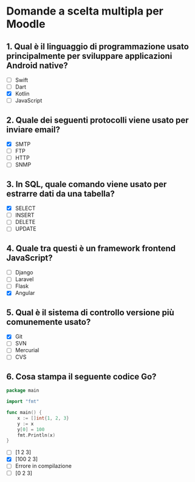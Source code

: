 # Domande a scelta multipla per Moodle

## 1. Qual è il linguaggio di programmazione usato principalmente per sviluppare applicazioni Android native?
- [ ] Swift  
- [ ] Dart  
- [x] Kotlin  
- [ ] JavaScript  

## 2. Quale dei seguenti protocolli viene usato per inviare email?
- [x] SMTP  
- [ ] FTP  
- [ ] HTTP  
- [ ] SNMP  

## 3. In SQL, quale comando viene usato per estrarre dati da una tabella?
- [x] SELECT  
- [ ] INSERT  
- [ ] DELETE  
- [ ] UPDATE  

## 4. Quale tra questi è un framework frontend JavaScript?
- [ ] Django  
- [ ] Laravel  
- [ ] Flask  
- [x] Angular  

## 5. Qual è il sistema di controllo versione più comunemente usato?
- [x] Git  
- [ ] SVN  
- [ ] Mercurial  
- [ ] CVS  

## 6. Cosa stampa il seguente codice Go?

```go
package main

import "fmt"

func main() {
    x := []int{1, 2, 3}
    y := x
    y[0] = 100
    fmt.Println(x)
}
```
- [ ] [1 2 3]
- [x] [100 2 3]
- [ ] Errore in compilazione
- [ ] [0 2 3]